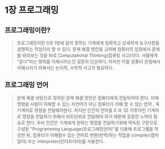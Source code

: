 # 1장 프로그래밍

## 프로그래밍이란?

> 프로그래밍이란 0과 1밖에 알지 못하는 기계에게 정확하고 상세하게 요구사항을 설명하는 작업이라 할 수 있다.
> 문제 해결 방안을 고려해 컴퓨터의 입장에서 문제를 바라보는 것을 바로 Computational Thinking(컴퓨팅 사고)이다.
> 사람에게 "듣다"라는 행위를 이해시키는건 굉장히 단순하다, 하지만 이를 컴퓨터 관점에서 이해시키기 위해서는 논리적, 수학적 사고가 필요하다.

## 프로그래밍 언어

> 문제 해결 바탕으로 정의된 문제 해결 방안은 컴퓨터에게 전달되어야 한다. 이때 명령을 사람이 이해할 수 있는 자연어가 아닌 컴퓨터가 이해 할 수 있는 언어 , 즉 기계어로 명령을 전달해야한다.
> 하지만 인간의 언어를 0 과 1로 이루어진 기계어로 명령을 전달하기 위해서 비트단위로 전달해야 하기 때문에 굉장한 노력이 필요로 한다.
> 우리 인간은 기계에게 원하는 명령을 전달하기위해 약속된 구문으로 구성된 "Programming Language(프로그래밍언어)"를 이용해 프로그램을 작성한 뒤, 컴퓨터가 이해할수 있는 언어로 변환(번역)하는 작업을 compiler(컴파일러) 또는 interpreter(인터프리터)를 사용한다.
